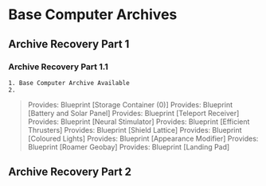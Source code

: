 # Base Computer Archives

## Archive Recovery Part 1
### Archive Recovery Part 1.1
    1. Base Computer Archive Available
    2. 
> Provides: Blueprint [Storage Container (0)]
> Provides: Blueprint [Battery and Solar Panel]
> Provides: Blueprint [Teleport Receiver]
> Provides: Blueprint [Neural Stimulator]
> Provides: Blueprint [Efficient Thrusters]
> Provides: Blueprint [Shield Lattice]
> Provides: Blueprint [Coloured Lights]
> Provides: Blueprint [Appearance Modifier]
> Provides: Blueprint [Roamer Geobay]
> Provides: Blueprint [Landing Pad]
    
## Archive Recovery Part 2

